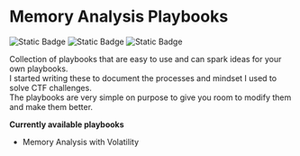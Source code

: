 # Memory Analysis Playbooks  
![Static Badge](https://img.shields.io/badge/john_coreano-blue)
![Static Badge](https://img.shields.io/badge/Memory_Analysis_Playbook-yellow)
![Static Badge](https://img.shields.io/badge/CTF_Friendly-red)  

Collection of playbooks that are easy to use and can spark ideas for your own playbooks.  
I started writing these to document the processes and mindset I used to solve CTF challenges.  
The playbooks are very simple on purpose to give you room to modify them and make them better.  

**Currently available playbooks**  

- Memory Analysis with Volatility
